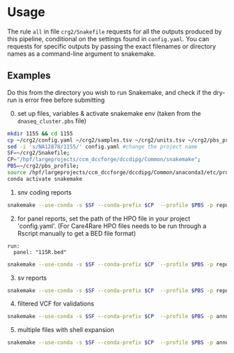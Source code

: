 # Usage

The rule `all` in file `crg2/Snakefile` requests for all the outputs produced by this pipeline, conditional on the settings found in  `config.yaml`. You can requests for specific outputs by passing the exact filenames or directory names as a command-line argument to snakemake. 

## Examples
Do this from the directory you wish to run Snakemake, and check if the dry-run is error free before submitting

0. set up files, variables & activate snakemake env (taken from the `dnaseq_cluster.pbs` file)
   
```bash
mkdir 1155 && cd 1155
cp ~/crg2/config.yaml ~/crg2/samples.tsv ~/crg2/units.tsv ~/crg2/pbs_profile/pbs_config.yaml ~/crg2/danseq_cluster.pbs
sed -i 's/NA12878/1155/' config.yaml #change the project name
SF=~/crg2/Snakefile; 
CP="/hpf/largeprojects/ccm_dccforge/dccdipg/Common/snakemake";
PBS=~/crg2/pbs_profile;
source /hpf/largeprojects/ccm_dccforge/dccdipg/Common/anaconda3/etc/profile.d/conda.sh
conda activate snakemake

```

1. snv coding reports
```bash
snakemake --use-conda -s $SF --conda-prefix $CP  --profile $PBS -p report/coding -n
```

2. for panel reports, set the path of the HPO file in your project 'config.yaml'. (For Care4Rare HPO files needs to be run through a Rscript manually to get a BED file format)
```
run:
  panel: "115R.bed"
```

```bash
snakemake --use-conda -s $SF --conda-prefix $CP  --profile $PBS -p report/panel report/panel-flank -n
```

3. sv reports 
```bash
snakemake --use-conda -s $SF --conda-prefix $CP  --profile $PBS -p report/sv -n
```

4. filtered VCF for validations
```bash
snakemake --use-conda -s $SF --conda-prefix $CP  --profile $PBS -p annotated/coding/vcfanno/all.coding.vep.vcfanno.vcf -n

```

5. multiple files with shell expansion
```bash
snakemake --use-conda -s $SF --conda-prefix $CP  --profile $PBS -p annotated/{coding,panel}/vcfanno/all.{coding,panel}.vep.vcfanno.vcf -n
```
